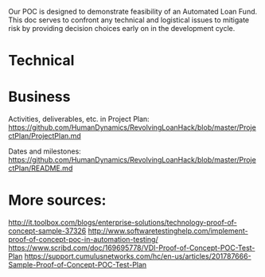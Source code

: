Our POC is designed to demonstrate feasibility of an Automated Loan Fund. This doc serves to confront any technical and logistical issues to mitigate risk by providing decision choices early on in the development cycle.



# Technical 


# Business


Activities, deliverables, etc. in Project Plan: https://github.com/HumanDynamics/RevolvingLoanHack/blob/master/ProjectPlan/ProjectPlan.md 

Dates and milestones: https://github.com/HumanDynamics/RevolvingLoanHack/blob/master/ProjectPlan/README.md

# More sources:
http://it.toolbox.com/blogs/enterprise-solutions/technology-proof-of-concept-sample-37326
http://www.softwaretestinghelp.com/implement-proof-of-concept-poc-in-automation-testing/
https://www.scribd.com/doc/169695778/VDI-Proof-of-Concept-POC-Test-Plan
https://support.cumulusnetworks.com/hc/en-us/articles/201787666-Sample-Proof-of-Concept-POC-Test-Plan
